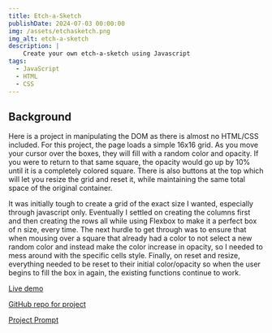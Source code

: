 ```yaml
---
title: Etch-a-Sketch
publishDate: 2024-07-03 00:00:00
img: /assets/etchasketch.png
img_alt: etch-a-sketch
description: |
    Create your own etch-a-sketch using Javascript
tags:
  - JavaScript
  - HTML
  - CSS
---
```


## Background
Here is a project in manipulating the DOM as there is almost no HTML/CSS included. For this project, the page loads a simple 16x16 grid. As you move your cursor over the boxes, they will fill with a random color and opacity. If you were to return to that same square, the opacity would go up by 10% until it is a completely colored square. There is also buttons at the top which will let you resize the grid and reset it, while maintaining the same total space of the original container.

It was initially tough to create a grid of the exact size I wanted, especially through javascript only. Eventually I settled on creating the columns first and then creating the rows all while using Flexbox to make it a perfect box of n size, every time. The next hurdle to get through was to ensure that when mousing over a square that already had a color to not select a new random color and instead make the color increase in opacity, so I needed to mess around with the specific cells style. Finally, on reset and resize, everything needed to be reset to their initial color/opacity so when the user begins to fill the box in again, the existing functions continue to work. 

<a href="https://nixus619.github.io/etch-a-sketch/"> Live demo </a>

<a href="https://github.com/nixus619/etch-a-sketch"> GitHub repo for project </a>

<a href="https://www.theodinproject.com/lessons/foundations-etch-a-sketch"> Project Prompt </a>